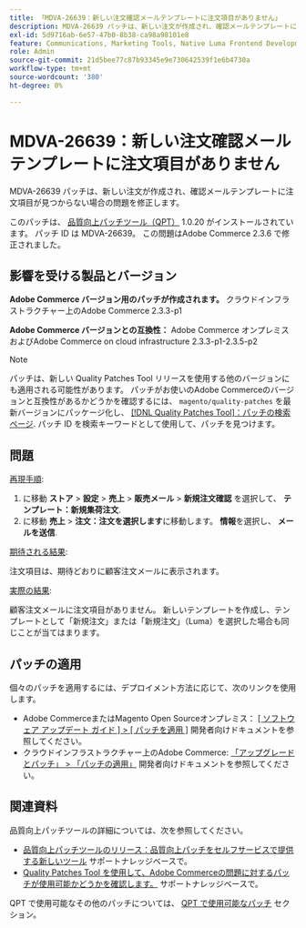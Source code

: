 ```yaml
---
title: 「MDVA-26639：新しい注文確認メールテンプレートに注文項目がありません」
description: MDVA-26639 パッチは、新しい注文が作成され、確認メールテンプレートに注文項目が見つからない場合の問題を修正します。
exl-id: 5d9716ab-6e57-47b0-8b38-ca98a98101e8
feature: Communications, Marketing Tools, Native Luma Frontend Development, Orders
role: Admin
source-git-commit: 21d5bee77c87b93345e9e730642539f1e6b4730a
workflow-type: tm+mt
source-wordcount: '380'
ht-degree: 0%

---
```


# MDVA-26639：新しい注文確認メール テンプレートに注文項目がありません

MDVA-26639 パッチは、新しい注文が作成され、確認メールテンプレートに注文項目が見つからない場合の問題を修正します。

このパッチは、 [品質向上パッチツール（QPT）](/help/announcements/adobe-commerce-announcements/magento-quality-patches-released-new-tool-to-self-serve-quality-patches.md) 1.0.20 がインストールされています。 パッチ ID は MDVA-26639。 この問題はAdobe Commerce 2.3.6 で修正されました。

## 影響を受ける製品とバージョン

**Adobe Commerce バージョン用のパッチが作成されます。** クラウドインフラストラクチャー上のAdobe Commerce 2.3.3-p1

**Adobe Commerce バージョンとの互換性：** Adobe Commerce オンプレミスおよびAdobe Commerce on cloud infrastructure 2.3.3-p1-2.3.5-p2

>[!NOTE]
>
>パッチは、新しい Quality Patches Tool リリースを使用する他のバージョンにも適用される可能性があります。 パッチがお使いのAdobe Commerceのバージョンと互換性があるかどうかを確認するには、 `magento/quality-patches` を最新バージョンにパッケージ化し、 [[!DNL Quality Patches Tool]：パッチの検索ページ](https://devdocs.magento.com/quality-patches/tool.html#patch-grid). パッチ ID を検索キーワードとして使用して、パッチを見つけます。

## 問題

<u>再現手順</u>:

1. に移動 **ストア** > **設定** > **売上** > **販売メール** > **新規注文確認** を選択して、 **テンプレート：新規集荷注文**.
1. に移動 **売上** > **注文：注文を選択します**&#x200B;に移動します。 **情報**&#x200B;を選択し、 **メールを送信**.

<u>期待される結果</u>:

注文項目は、期待どおりに顧客注文メールに表示されます。

<u>実際の結果</u>:

顧客注文メールに注文項目がありません。 新しいテンプレートを作成し、テンプレートとして「新規注文」または「新規注文」（Luma）を選択した場合も同じことが当てはまります。

## パッチの適用

個々のパッチを適用するには、デプロイメント方法に応じて、次のリンクを使用します。

* Adobe CommerceまたはMagento Open Sourceオンプレミス： [[ ソフトウェア アップデート ガイド ] > [ パッチを適用 ]](https://devdocs.magento.com/guides/v2.4/comp-mgr/patching/mqp.html) 開発者向けドキュメントを参照してください。
* クラウドインフラストラクチャー上のAdobe Commerce: [「アップグレードとパッチ」 > 「パッチの適用」](https://devdocs.magento.com/cloud/project/project-patch.html) 開発者向けドキュメントを参照してください。

## 関連資料

品質向上パッチツールの詳細については、次を参照してください。

* [品質向上パッチツールのリリース：品質向上パッチをセルフサービスで提供する新しいツール](/help/announcements/adobe-commerce-announcements/magento-quality-patches-released-new-tool-to-self-serve-quality-patches.md) サポートナレッジベースで。
* [Quality Patches Tool を使用して、Adobe Commerceの問題に対するパッチが使用可能かどうかを確認します。](/help/support-tools/patches-available-in-qpt-tool/check-patch-for-magento-issue-with-magento-quality-patches.md) サポートナレッジベースで。

QPT で使用可能なその他のパッチについては、 [QPT で使用可能なパッチ](https://support.magento.com/hc/en-us/sections/360010506631-Patches-available-in-MQP-tool-) セクション。
